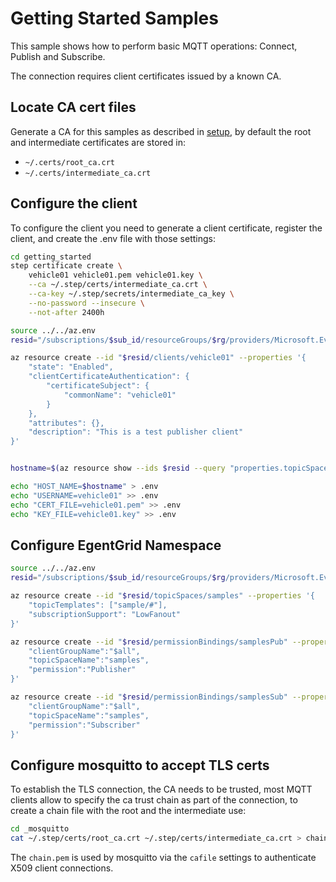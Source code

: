# Getting Started Samples

This sample shows how to perform basic MQTT operations: Connect, Publish and Subscribe.

The connection requires client certificates issued by a known CA.


## Locate CA cert files

Generate a CA for this samples as described in [setup](../setup), by default the root and intermediate certificates are stored in:

- `~/.certs/root_ca.crt`
- `~/.certs/intermediate_ca.crt`

## Configure the client

To configure the client you need to  generate a client certificate, register the client, and create the .env file with those settings:

```bash
cd getting_started
step certificate create \
    vehicle01 vehicle01.pem vehicle01.key \
    --ca ~/.step/certs/intermediate_ca.crt \
    --ca-key ~/.step/secrets/intermediate_ca_key \
    --no-password --insecure \
    --not-after 2400h

source ../../az.env
resid="/subscriptions/$sub_id/resourceGroups/$rg/providers/Microsoft.EventGrid/namespaces/$name"

az resource create --id "$resid/clients/vehicle01" --properties '{
    "state": "Enabled",
    "clientCertificateAuthentication": {
        "certificateSubject": {
            "commonName": "vehicle01"
        }
    },
    "attributes": {},
    "description": "This is a test publisher client"
}'


hostname=$(az resource show --ids $resid --query "properties.topicSpacesConfiguration.hostname" -o tsv)

echo "HOST_NAME=$hostname" > .env
echo "USERNAME=vehicle01" >> .env
echo "CERT_FILE=vehicle01.pem" >> .env
echo "KEY_FILE=vehicle01.key" >> .env
```


## Configure EgentGrid Namespace

```bash
source ../../az.env
resid="/subscriptions/$sub_id/resourceGroups/$rg/providers/Microsoft.EventGrid/namespaces/$name"

az resource create --id "$resid/topicSpaces/samples" --properties '{
    "topicTemplates": ["sample/#"],
    "subscriptionSupport": "LowFanout"
}'

az resource create --id "$resid/permissionBindings/samplesPub" --properties '{
    "clientGroupName":"$all",
    "topicSpaceName":"samples",
    "permission":"Publisher"
}'

az resource create --id "$resid/permissionBindings/samplesSub" --properties '{
    "clientGroupName":"$all",
    "topicSpaceName":"samples",
    "permission":"Subscriber"
}'
```

## Configure mosquitto to accept TLS certs

To establish the TLS connection, the CA needs to be trusted, most MQTT clients allow to specify the ca trust chain as part of the connection, to create a chain file with the root and the intermediate use:

```bash
cd _mosquitto
cat ~/.step/certs/root_ca.crt ~/.step/certs/intermediate_ca.crt > chain.pem
```
The `chain.pem` is used by mosquitto via the `cafile` settings to authenticate X509 client connections.
